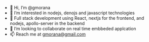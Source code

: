 - 👋 Hi, I’m @gmorana
- 👀 I’m interested in nodejs, denojs and javascript technologies
- 🌱 Full stack development using React, nextjs for the frontend, and nodejs, apollo-server in the backend
- 💞️ I’m looking to collaborate on real time embbeded applcation 
- 📫 Reach me at gmorana@gmail.com

<!---
gmorana/gmorana is a ✨ special ✨ repository because its `README.md` (this file) appears on your GitHub profile.
You can click the Preview link to take a look at your changes.
--->
